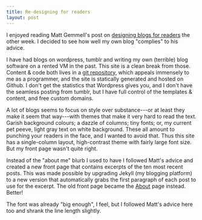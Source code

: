 ```yaml
---
title: Re-designing for readers
layout: post
---
```


I enjoyed reading Matt Gemmell's post on [designing blogs for
readers](http://mattgemmell.com/2013/05/22/designing-blogs-for-readers/) the other week. I
decided to see how well my own blog "complies" to his advice.

I have had blogs on wordpress, tumblr and writing my own (terrible) blog software on a
rented VM in the past. This site is a clean break from those. Content & code both lives in
a [git repository](http://github.com/stig/superloopy.io), which appeals immensely to me as
a programmer, and the site is statically generated and hosted on Github. I don't get the
statistics that Wordpress gives you, and I don't have the seamless posting from tumblr,
but I have full control of the templates & content, and free custom domains.

A lot of blogs seems to focus on style over substance---or at least they make it seem that
way---with themes that make it very hard to read the text. Garish background colours; a
dazzle of columns; tiny fonts; or, my current pet peeve, light gray text on white
background. These all amount to punching your readers in the face, and I wanted to avoid
that. Thus this site has a single-column layout, high-contrast theme with fairly large font
size. But my front page wasn't quite right.

Instead of the "about me" blurb I used to have I followed Matt's advice and created a new
front page that contains excerpts of the ten most recent posts. This was made possible by
upgrading Jekyll (my blogging platform) to a new version that automatically grabs the
first paragraph of each post to use for the excerpt. The old front page became the
[About](/about.html) page instead. Better!

The font was already "big enough", I feel, but I followed Matt's advice here too and
shrank the line length slightly.
